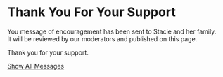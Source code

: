 # Thank You For Your Support

You message of encouragement has been sent to Stacie and her family.  
It will be reviewed by our moderators and published on this page.

Thank you for your support.

<a class="btn btn-primary" href="/stacie/Encouragement.md">Show All Messages</a>


